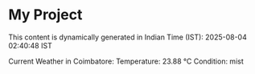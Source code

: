# My Project

This content is dynamically generated in Indian Time (IST): 2025-08-04 02:40:48 IST


Current Weather in Coimbatore:
Temperature: 23.88 °C
Condition: mist
